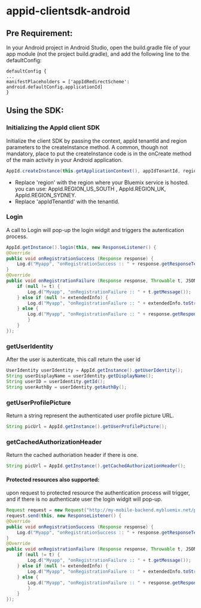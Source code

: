 # appid-clientsdk-android

## Pre Requirement: 

In your Android project in Android Studio, open the build.gradle file of your app module (not the project build.gradle), and add the following line to the defaultConfig:
```
defaultConfig {
...
manifestPlaceholders = ['appIdRedirectScheme': android.defaultConfig.applicationId]
}
```
## Using the SDK:

### Initializing the AppId client SDK

Initialize the client SDK by passing the context, appId tenantId and region parameters to the createInstance method. A common, though not mandatory, place to put the createInstance code is in the onCreate method of the main activity in your Android application.
```java
AppId.createInstance(this.getApplicationContext(), appIdTenantId, region);
```
* Replace 'region' with the region where your Bluemix service is hosted.
you can use: AppId.REGION_US_SOUTH , AppId.REGION_UK, AppId.REGION_SYDNEY.
* Replace 'appIdTenantId' with the tenantId.


### Login
A call to Login will pop-up the login widgit and triggers the autentication process.  

```java
AppId.getInstance().login(this, new ResponseListener() {
@Override
public void onRegistrationSuccess (Response response) {
    Log.d("Myapp", "onRegistrationSuccess :: " + response.getResponseText());
}
@Override
public void onRegistrationFailure (Response response, Throwable t, JSONObject extendedInfo) {
    if (null != t) {
        Log.d("Myapp", "onRegistrationFailure :: " + t.getMessage());
    } else if (null != extendedInfo) {
        Log.d("Myapp", "onRegistrationFailure :: " + extendedInfo.toString());
    } else {
        Log.d("Myapp", "onRegistrationFailure :: " + response.getResponseText());
        }
    }
});
```

### getUserIdentity
After the user is autenticate, this call return the user id
```java
UserIdentity userIdentity = AppId.getInstance().getUserIdentity();
String userDisplayName = userIdentity.getDisplayName();
String userID = userIdentity.getId();
String userAuthBy = userIdentity.getAuthBy();
```

### getUserProfilePicture
Return a string represent the authenticated user profile picture URL.
```Java
String picUrl = AppId.getInstance().getUserProfilePicture();
```

### getCachedAuthorizationHeader
Return the cached authoriation header if there is one.
```Java
String picUrl = AppId.getInstance().getCachedAuthorizationHeader();
```

#### Protected resources also supported: 
upon request to protected resource the authentication process will trigger, and if there is no authenticate user the login widgit will pop-up.
```java
Request request = new Request("http://my-mobile-backend.mybluemix.net/protected", Request.GET);
request.send(this, new ResponseListener() {
@Override
public void onRegistrationSuccess (Response response) {
    Log.d("Myapp", "onRegistrationSuccess :: " + response.getResponseText());
}
@Override
public void onRegistrationFailure (Response response, Throwable t, JSONObject extendedInfo) {
    if (null != t) {
        Log.d("Myapp", "onRegistrationFailure :: " + t.getMessage());
    } else if (null != extendedInfo) {
        Log.d("Myapp", "onRegistrationFailure :: " + extendedInfo.toString());
    } else {
        Log.d("Myapp", "onRegistrationFailure :: " + response.getResponseText());
        }
    }
});
```
